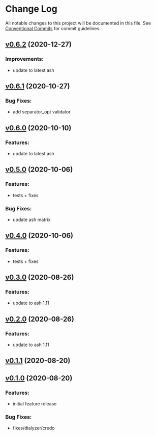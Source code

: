# Change Log

All notable changes to this project will be documented in this file.
See [Conventional Commits](Https://conventionalcommits.org) for commit guidelines.

<!-- changelog -->

## [v0.6.2](https://github.com/ash-project/ash_csv/compare/v0.6.1...v0.6.2) (2020-12-27)




### Improvements:

* update to latest ash

## [v0.6.1](https://github.com/ash-project/ash_csv/compare/v0.6.0...v0.6.1) (2020-10-27)




### Bug Fixes:

* add separator_opt validator

## [v0.6.0](https://github.com/ash-project/ash_csv/compare/v0.5.0...v0.6.0) (2020-10-10)




### Features:

* update to latest ash

## [v0.5.0](https://github.com/ash-project/ash_csv/compare/v0.4.0...v0.5.0) (2020-10-06)




### Features:

* tests + fixes

### Bug Fixes:

* update ash matrix

## [v0.4.0](https://github.com/ash-project/ash_csv/compare/v0.3.0...v0.4.0) (2020-10-06)




### Features:

* tests + fixes

## [v0.3.0](https://github.com/ash-project/ash_csv/compare/v0.2.0...v0.3.0) (2020-08-26)




### Features:

* update to ash 1.11

## [v0.2.0](https://github.com/ash-project/ash_csv/compare/v0.1.1...v0.2.0) (2020-08-26)




### Features:

* update to ash 1.11

## [v0.1.1](https://github.com/ash-project/ash_csv/compare/v0.1.0...v0.1.1) (2020-08-20)




## [v0.1.0](https://github.com/ash-project/ash_csv/compare/v0.1.0...v0.1.0) (2020-08-20)




### Features:

* initial feature release

### Bug Fixes:

* fixes/dialyzer/credo
